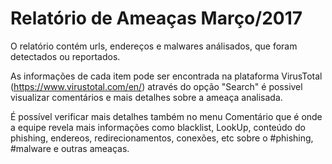 # Relatório de Ameaças Março/2017

O relatório contém urls, endereços e malwares análisados, que foram detectados ou reportados.

As informações de cada item pode ser encontrada na plataforma VirusTotal (https://www.virustotal.com/en/) através do opção "Search" é possivel visualizar comentários e mais detalhes sobre a ameaça analisada.

É possível verificar mais detalhes também no menu Comentário que é onde a equipe revela mais informações como blacklist, LookUp, conteúdo do phishing, endereos, redirecionamentos, conexões, etc sobre o #phishing, #malware e outras ameaças.
